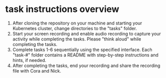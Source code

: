 # task instructions overview

1. After cloning the repository on your machine and starting your Kubernetes cluster, change directories to the "tasks" folder.
2. Start your screen recording and enable audio recording to capture your activity while completing the tasks. Please "think aloud" while completing the tasks.
3. Complete tasks 1-6 sequentially using the specified interface. Each "task-#" folder contains a README with step-by-step instructions and hints, if needed.
4. After completing the tasks, end your recording and share the recording file with Cora and Nick.
